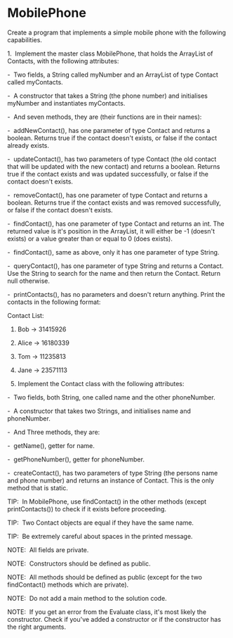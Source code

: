 # MobilePhone

Create a program that implements a simple mobile phone with the following capabilities.

1.  Implement the master class MobilePhone, that holds the ArrayList of Contacts, with the following attributes:

-  Two fields, a String called myNumber and an ArrayList of type Contact called myContacts.

-  A constructor that takes a String (the phone number) and initialises myNumber and instantiates myContacts.

-  And seven methods, they are (their functions are in their names):

-  addNewContact(), has one parameter of type Contact and returns a boolean. Returns true if the contact doesn't exists, or false if the contact already exists.

-  updateContact(), has two parameters of type Contact (the old contact that will be updated with the new contact) and returns a boolean. Returns true if the contact exists and was updated successfully, or false if the contact doesn't exists.

-  removeContact(), has one parameter of type Contact and returns a boolean. Returns true if the contact exists and was removed successfully, or false if the contact doesn't exists.

-  findContact(), has one parameter of type Contact and returns an int. The returned value is it's position in the ArrayList, it will either be -1 (doesn't exists) or a value greater than or equal to 0 (does exists).

-  findContact(), same as above, only it has one parameter of type String.

-  queryContact(), has one parameter of type String and returns a Contact. Use the String to search for the name and then return the Contact. Return null otherwise.

-  printContacts(), has no parameters and doesn't return anything. Print the contacts in the following format:

Contact List:
1. Bob -> 31415926
2. Alice -> 16180339
3. Tom -> 11235813
4. Jane -> 23571113

2. Implement the Contact class with the following attributes:

-  Two fields, both String, one called name and the other phoneNumber.

-  A constructor that takes two Strings, and initialises name and phoneNumber.

-  And Three methods, they are:

-  getName(), getter for name.

-  getPhoneNumber(), getter for phoneNumber.

-  createContact(), has two parameters of type String (the persons name and phone number) and returns an instance of Contact. This is the only method that is static.

TIP:  In MobilePhone, use findContact() in the other methods (except printContacts()) to check if it exists before proceeding.

TIP:  Two Contact objects are equal if they have the same name.

TIP:  Be extremely careful about spaces in the printed message.

NOTE:  All fields are private.

NOTE:  Constructors should be defined as public.

NOTE:  All methods should be defined as public (except for the two findContact() methods which are private).

NOTE:  Do not add a main method to the solution code.

NOTE:  If you get an error from the Evaluate class, it's most likely the constructor. Check if you've added a constructor or if the constructor has the right arguments.